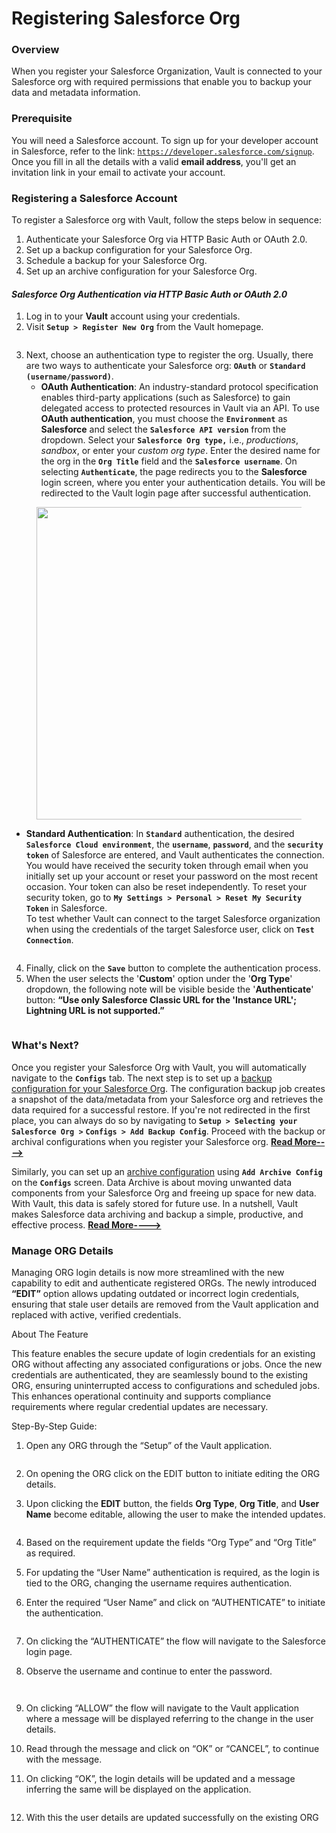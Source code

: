 # Registering Salesforce Org

### Overview <a href="#overview" id="overview"></a>

When you register your Salesforce Organization, Vault is connected to your Salesforce org with required permissions that enable you to backup your data and metadata information.

### Prerequisite <a href="#prerequisite" id="prerequisite"></a>

You will need a Salesforce account. To sign up for your developer account in Salesforce, refer to the link: [`https://developer.salesforce.com/signup`](https://developer.salesforce.com/signup). Once you fill in all the details with a valid **email address**, you'll get an invitation link in your email to activate your account.

### Registering a Salesforce Account <a href="#registering-a-salesforce-account" id="registering-a-salesforce-account"></a>

To register a Salesforce org with Vault, follow the steps below in sequence:

1. Authenticate your Salesforce Org via HTTP Basic Auth or OAuth 2.0.
2. Set up a backup configuration for your Salesforce Org.
3. Schedule a backup for your Salesforce Org.
4. Set up an archive configuration for your Salesforce Org.

#### _Salesforce Org Authentication via HTTP Basic Auth or OAuth 2.0_ <a href="#salesforce-org-authentication-via-http-basic-auth-or-oauth-20" id="salesforce-org-authentication-via-http-basic-auth-or-oauth-20"></a>

1. Log in to your **Vault** account using your credentials.
2. Visit **`Setup > Register New Org`** from the Vault homepage.

<figure><img src="../../../../.gitbook/assets/image (196).png" alt=""><figcaption></figcaption></figure>

3. Next, choose an authentication type to register the org. Usually, there are two ways to authenticate your Salesforce org: **`OAuth`** or **`Standard (username/password)`**.
   * **OAuth Authentication**: An industry-standard protocol specification enables third-party applications (such as Salesforce) to gain delegated access to protected resources in Vault via an API. To use **OAuth authentication**, you must choose the **`Environment`** as **Salesforce** and select the **`Salesforce API version`** from the dropdown. Select your **`Salesforce Org type,`** i.e., _productions_, _sandbox_, or enter your _custom org type_. Enter the desired name for the org in the **`Org Title`** field and the **`Salesforce username`**. On selecting **`Authenticate`**, the page redirects you to the **Salesforce** login screen, where you enter your authentication details. You will be redirected to the Vault login page after successful authentication.

<figure><img src="../../../../.gitbook/assets/image (197).png" alt="" width="500"><figcaption></figcaption></figure>

* **Standard Authentication**: In **`Standard`** authentication, the desired **`Salesforce Cloud environment`**, the **`username`**, **`password`**, and the **`security token`** of Salesforce are entered, and Vault authenticates the connection. You would have received the security token through email when you initially set up your account or reset your password on the most recent occasion. Your token can also be reset independently. To reset your security token, go to **`My Settings > Personal > Reset My Security Token`** in Salesforce.\
  To test whether Vault can connect to the target Salesforce organization when using the credentials of the target Salesforce user, click on **`Test Connection`**.

<figure><img src="../../../../.gitbook/assets/image (198).png" alt=""><figcaption></figcaption></figure>

4. Finally, click on the **`Save`** button to complete the authentication process.
5. When the user selects the '**Custom**' option under the '**Org Type**' dropdown, the following note will be visible beside the '**Authenticate**' button: **“Use only Salesforce Classic URL for the 'Instance URL'; Lightning URL is not supported.”**

<figure><img src="../../../../.gitbook/assets/image (199).png" alt=""><figcaption></figcaption></figure>

### What's Next? <a href="#whats-next" id="whats-next"></a>

Once you register your Salesforce Org with  Vault, you will automatically navigate to the **`Configs`** tab. The next step is to set up a [backup configuration for your Salesforce Org](setup-backup-configuration-for-salesforce-org.md). The configuration backup job creates a snapshot of the data/metadata from your Salesforce org and retrieves the data required for a successful restore. If you're not redirected in the first place, you can always do so by navigating to **`Setup > Selecting your Salesforce Org >`** **`Configs > Add Backup Config`**. Proceed with the backup or archival configurations when you register your Salesforce org. [**Read More---->**](setup-backup-configuration-for-salesforce-org.md)

Similarly, you can set up an [archive configuration](archival-configuration.md) using  **`Add Archive Config`** on the **`Configs`** screen. Data Archive is about moving unwanted data components from your Salesforce Org and freeing up space for new data. With Vault, this data is safely stored for future use. In a nutshell, Vault makes Salesforce data archiving and backup a simple, productive, and effective process. [**Read More---->**](archival-configuration.md)

### Manage ORG Details

Managing ORG login details is now more streamlined with the new capability to edit and authenticate registered ORGs. The newly introduced **“EDIT”** option allows updating outdated or incorrect login credentials, ensuring that stale user details are removed from the Vault application and replaced with active, verified credentials.

About The Feature

This feature enables the secure update of login credentials for an existing ORG without affecting any associated configurations or jobs. Once the new credentials are authenticated, they are seamlessly bound to the existing ORG, ensuring uninterrupted access to configurations and scheduled jobs. This enhances operational continuity and supports compliance requirements where regular credential updates are necessary.

Step-By-Step Guide:

1.  Open any ORG through the “Setup” of the Vault application.

    <figure><img src="../../../../.gitbook/assets/image (1) (1) (1) (1) (1) (1) (1) (1) (1) (1) (1) (1) (2) (1).png" alt=""><figcaption></figcaption></figure>
2. On opening the ORG click on the EDIT button to initiate editing the ORG details.
3.  Upon clicking the **EDIT** button, the fields **Org Type**, **Org Title**, and **User Name** become editable, allowing the user to make the intended updates.

    <figure><img src="../../../../.gitbook/assets/image (1) (1) (1) (1) (1) (1) (1) (1) (1) (1) (1) (1) (2) (1) (1).png" alt=""><figcaption></figcaption></figure>
4. Based on the requirement update the fields “Org Type” and “Org Title” as required.
5. For updating the “User Name” authentication is required, as the login is tied to the ORG, changing the username requires authentication.
6.  Enter the required “User Name” and click on “AUTHENTICATE” to initiate the authentication.

    <figure><img src="../../../../.gitbook/assets/image (2) (1) (1) (1) (1) (1) (1) (1) (1) (2).png" alt=""><figcaption></figcaption></figure>
7. On clicking the “AUTHENTICATE” the flow will navigate to the Salesforce login page.
8.  Observe the username and continue to enter the password.

    <figure><img src="../../../../.gitbook/assets/image (3) (1) (1) (1) (1) (1) (1) (1) (1) (1).png" alt=""><figcaption></figcaption></figure>

    <figure><img src="../../../../.gitbook/assets/image (4) (1) (1) (1) (1) (1) (1) (1) (1) (2).png" alt=""><figcaption></figcaption></figure>
9. On clicking “ALLOW” the flow will navigate to the Vault application where a message will be displayed referring to the change in the user details.
10. Read through the message and click on “OK” or “CANCEL”, to continue with the message.
11. On clicking “OK”, the login details will be updated and a message inferring the same will be displayed on the application.

    <figure><img src="../../../../.gitbook/assets/image (5) (1) (1) (1) (1) (1) (1) (1).png" alt=""><figcaption></figcaption></figure>
12. With this the user details are updated successfully on the existing ORG
